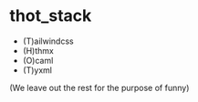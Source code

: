 # thot_stack

- (T)ailwindcss
- (H)thmx
- (O)caml
- (T)yxml

(We leave out the rest for the purpose of funny)
